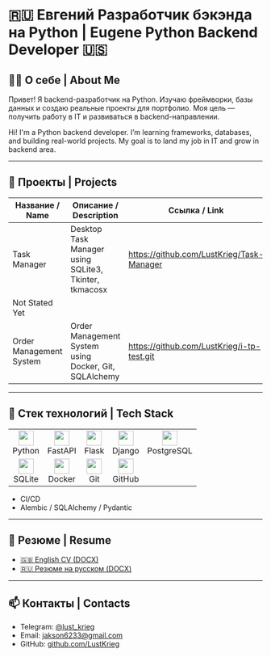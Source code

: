 # 🇷🇺 Евгений Разработчик бэкэнда на Python | Eugene Python Backend Developer 🇺🇸

## 👨‍💻 О себе | About Me
Привет! Я backend-разработчик на Python. Изучаю фреймворки, базы данных и создаю реальные проекты для портфолио. Моя цель — получить работу в IT и развиваться в backend-направлении.

Hi! I'm a Python backend developer. I’m learning frameworks, databases, and building real-world projects. My goal is to land my job in IT and grow in backend area.

---

## 📂 Проекты | Projects

| Название / Name | Описание / Description | Ссылка / Link |
|-----------------|------------------------|---------------|
| Task Manager               | Desktop Task Manager using SQLite3, Tkinter, tkmacosx | https://github.com/LustKrieg/Task-Manager
|  Not Stated Yet | |
| Order Management System    | Order Management System using Docker, Git, SQLAlchemy | https://github.com/LustKrieg/i-tp-test.git


---

## 🔧 Стек технологий | Tech Stack
<table>
  <tr>
    <td align="center" valign="top">
      <img src="https://cdn.jsdelivr.net/gh/devicons/devicon/icons/python/python-original.svg" width="30" /><br/>Python
    </td>
    <td align="center" valign="top">
      <img src="https://cdn.jsdelivr.net/gh/devicons/devicon/icons/fastapi/fastapi-original.svg" width="30" /><br/>FastAPI
    </td>
    <td align="center" valign="top">
      <img src="https://cdn.jsdelivr.net/gh/devicons/devicon/icons/flask/flask-original.svg" width="30" /><br/>Flask
    </td>
    <td align="center" valign="top">
      <img src="https://cdn.jsdelivr.net/gh/devicons/devicon/icons/django/django-plain.svg" width="30" /><br/>Django
    </td>
    <td align="center" valign="top">
      <img src="https://cdn.jsdelivr.net/gh/devicons/devicon/icons/postgresql/postgresql-original.svg" width="30" /><br/>PostgreSQL
    </td>
  </tr>
  <tr>
    <td align="center" valign="top">
      <img src="https://cdn.jsdelivr.net/gh/devicons/devicon/icons/sqlite/sqlite-original.svg" width="30" /><br/>SQLite
    </td>
    <td align="center" valign="top">
      <img src="https://cdn.jsdelivr.net/gh/devicons/devicon/icons/docker/docker-original.svg" width="30" /><br/>Docker
    </td>
    <td align="center" valign="top">
      <img src="https://cdn.jsdelivr.net/gh/devicons/devicon/icons/git/git-original.svg" width="30" /><br/>Git
    </td>
    <td align="center" valign="top">
      <img src="https://cdn.jsdelivr.net/gh/devicons/devicon/icons/github/github-original.svg" width="30" /><br/>GitHub
    </td>
  </tr>
</table>

- CI/CD
- Alembic / SQLAlchemy / Pydantic

---

## 📄 Резюме | Resume

- [🇬🇧 English CV (DOCX)](https://github.com/LustKrieg/Portfolio/blob/main/Evgeny_Data_Intern_CV_EN_v2.docx?raw=true)
- [🇷🇺 Резюме на русском (DOCX)](https://github.com/LustKrieg/Portfolio/blob/main/Evgeny_Data_Intern_CV_RU_v2.docx?raw=true)

---

## 📫 Контакты | Contacts

- Telegram: [@lust_krieg](https://t.me/lust_krieg)
- Email: jakson6233@gmail.com
- GitHub: [github.com/LustKrieg](https://github.com/LustKrieg)
